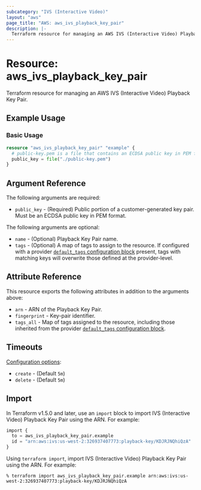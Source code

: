 ```yaml
---
subcategory: "IVS (Interactive Video)"
layout: "aws"
page_title: "AWS: aws_ivs_playback_key_pair"
description: |-
  Terraform resource for managing an AWS IVS (Interactive Video) Playback Key Pair.
---
```


# Resource: aws_ivs_playback_key_pair

Terraform resource for managing an AWS IVS (Interactive Video) Playback Key Pair.

## Example Usage

### Basic Usage

```terraform
resource "aws_ivs_playback_key_pair" "example" {
  # public-key.pem is a file that contains an ECDSA public key in PEM format.
  public_key = file("./public-key.pem")
}
```

## Argument Reference

The following arguments are required:

* `public_key` - (Required) Public portion of a customer-generated key pair. Must be an ECDSA public key in PEM format.

The following arguments are optional:

* `name` - (Optional) Playback Key Pair name.
* `tags` - (Optional) A map of tags to assign to the resource. If configured with a provider [`default_tags` configuration block](https://registry.terraform.io/providers/hashicorp/aws/latest/docs#default_tags-configuration-block) present, tags with matching keys will overwrite those defined at the provider-level.

## Attribute Reference

This resource exports the following attributes in addition to the arguments above:

* `arn` - ARN of the Playback Key Pair.
* `fingerprint` - Key-pair identifier.
* `tags_all` - Map of tags assigned to the resource, including those inherited from the provider [`default_tags` configuration block](https://registry.terraform.io/providers/hashicorp/aws/latest/docs#default_tags-configuration-block).

## Timeouts

[Configuration options](https://www.terraform.io/docs/configuration/blocks/resources/syntax.html#operation-timeouts):

* `create` - (Default `5m`)
* `delete` - (Default `5m`)

## Import

In Terraform v1.5.0 and later, use an `import` block to import IVS (Interactive Video) Playback Key Pair using the ARN. For example:

```terraform
import {
  to = aws_ivs_playback_key_pair.example
  id = "arn:aws:ivs:us-west-2:326937407773:playback-key/KDJRJNQhiQzA"
}
```

Using `terraform import`, import IVS (Interactive Video) Playback Key Pair using the ARN. For example:

```console
% terraform import aws_ivs_playback_key_pair.example arn:aws:ivs:us-west-2:326937407773:playback-key/KDJRJNQhiQzA
```
